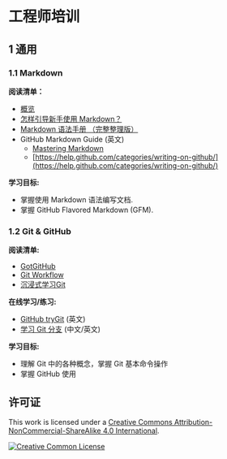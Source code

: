 # 工程师培训
## 1 通用

### 1.1 Markdown

**阅读清单：**

*    [概览](https://github.com/skyjia/my-markdown)
*   [怎样引导新手使用 Markdown？](https://www.zhihu.com/question/20409634) 
*   [Markdown 语法手册 （完整整理版）](http://blog.leanote.com/post/freewalk/Markdown-%E8%AF%AD%E6%B3%95%E6%89%8B%E5%86%8C) 
*   GitHub Markdown Guide (英文)
    *   [Mastering Markdown](https://guides.github.com/features/mastering-markdown/)
    *   [https://help.github.com/categories/writing-on-github/](https://help.github.com/categories/writing-on-github/)

**学习目标:**

- 掌握使用 Markdown 语法编写文档.
- 掌握 GitHub Flavored Markdown (GFM).



### 1.2 Git & GitHub

**阅读清单:**

- [GotGitHub](http://www.worldhello.net/gotgithub/index.html)
- [Git Workflow](http://documentup.com/skwp/git-workflows-book#chapter-1-setup-repo-overview/the-index)
- [沉浸式学习Git](http://igit.linuxtoy.org/)

**在线学习/练习:**

- [GitHub tryGit](https://try.github.io/) (英文)
- [学习 Git 分支](http://learngitbranching.js.org/) (中文/英文)

**学习目标:**

- 理解 Git 中的各种概念，掌握 Git 基本命令操作
- 掌握 GitHub 使用

## 许可证

This work is licensed under a [Creative Commons Attribution-NonCommercial-ShareAlike 4.0 International](http://creativecommons.org/licenses/by-nc-sa/4.0/).

[![Creative Common License](https://i.creativecommons.org/l/by-nc-sa/4.0/88x31.png)](http://creativecommons.org/licenses/by-nc-sa/4.0/)